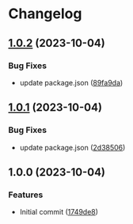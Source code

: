 # Changelog

## [1.0.2](https://github.com/joshuaavalon/fastify-plugin-prisma/compare/v1.0.1...v1.0.2) (2023-10-04)


### Bug Fixes

* update package.json ([89fa9da](https://github.com/joshuaavalon/fastify-plugin-prisma/commit/89fa9dad939ef8a4a3514af3988f487222cccb2f))

## [1.0.1](https://github.com/joshuaavalon/fastify-plugin-prisma/compare/v1.0.0...v1.0.1) (2023-10-04)


### Bug Fixes

* update package.json ([2d38506](https://github.com/joshuaavalon/fastify-plugin-prisma/commit/2d3850636d31df437bf587e5c5cb645e108825fc))

## 1.0.0 (2023-10-04)


### Features

* Initial commit ([1749de8](https://github.com/joshuaavalon/fastify-plugin-prisma/commit/1749de84c1f89b2e96f3223ab0184537f0814cc5))
